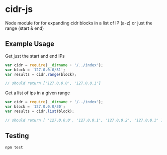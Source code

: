 # cidr-js
Node module for for expanding cidr blocks in a list of IP (a-z) or just the range (start &amp; end)

## Example Usage
Get just the start and end IPs

```javascript
var cidr = require(__dirname + '/../index');
var block = '127.0.0.0/31';
var results = cidr.range(block);

// should return ['127.0.0.0', '127.0.0.1']
```

Get a list of ips in a given range

```javascript
var cidr = require(__dirname + '/../index');
var block = '127.0.0.0/30';
var results = cidr.list(block);

// should return [ '127.0.0.0', '127.0.0.1', '127.0.0.2', '127.0.0.3' ]
```

## Testing
```bash
npm test
```
